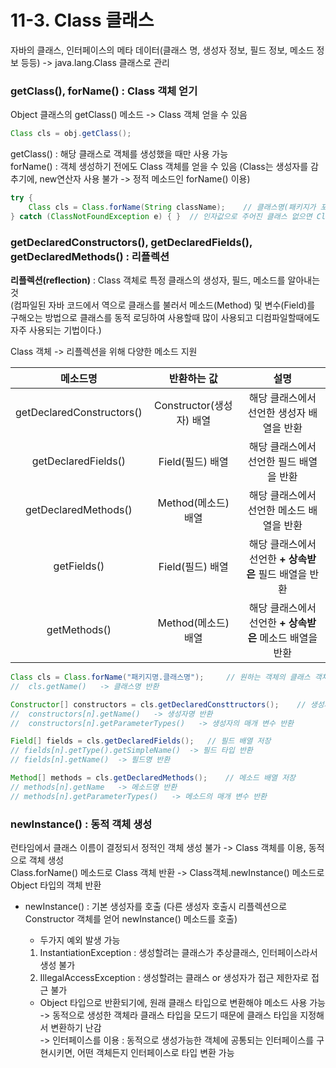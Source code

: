 # 11-3. Class 클래스 

자바의 클래스, 인터페이스의 메타 데이터(클래스 명, 생성자 정보, 필드 정보, 메소드 정보 등등) -> java.lang.Class 클래스로 관리

### getClass(), forName() : Class 객체 얻기

Object 클래스의 getClass() 메소드 -> Class 객체 얻을 수 있음 
```java
Class cls = obj.getClass();
```
getClass() : 해당 클래스로 객체를 생성했을 때만 사용 가능  
forName() : 객체 생성하기 전에도 Class 객체를 얻을 수 있음 (Class는 생성자를 감추기에, new연산자 사용 불가 -> 정적 메소드인 forName() 이용)

```java
try {
    Class cls = Class.forName(String className);    // 클래스명(패키지가 포함된 이름)을 인자값으로 전달받아 Class 객체를 리턴
} catch (ClassNotFoundException e) { }  // 인자값으로 주어진 클래스 없으면 ClassNotFoundException 에러 발생 
```

### getDeclaredConstructors(), getDeclaredFields(), getDeclaredMethods() : 리플렉션

**리플렉션(reflection)** : Class 객체로 특정 클래스의 생성자, 필드, 메소드를 알아내는 것   
(컴파일된 자바 코드에서 역으로 클래스를 불러서 메소드(Method) 및 변수(Field)를 구해오는 방법으로 클래스를 동적 로딩하여 사용할때 많이 사용되고 디컴파일할때에도 자주 사용되는 기법이다.)

Class 객체 -> 리플렉션을 위해 다양한 메소드 지원

메소드명|반환하는 값|설명
:---:|:---:|:---:
getDeclaredConstructors()|Constructor(생성자) 배열|해당 클래스에서 선언한 생성자 배열을 반환
getDeclaredFields()|Field(필드) 배열|해당 클래스에서 선언한 필드 배열을 반환
getDeclaredMethods()|Method(메소드) 배열|해당 클래스에서 선언한 메소드 배열을 반환
getFields()|Field(필드) 배열|해당 클래스에서 선언한 **+ 상속받은** 필드 배열을 반환
getMethods()|Method(메소드) 배열|해당 클래스에서 선언한 **+ 상속받은** 메소드 배열을 반환

```java
Class cls = Class.forName("패키지명.클래스명");     // 원하는 객체의 클래스 객체 생성
//  cls.getName()   -> 클래스명 반환

Constructor[] constructors = cls.getDeclaredConsttructors();    // 생성자 배열 저장
//  constructors[n].getName()   -> 생성자명 반환
//  constructors[n].getParameterTypes()   -> 생성자의 매개 변수 반환

Field[] fields = cls.getDeclaredFields();   // 필드 배열 저장
// fields[n].getType().getSimpleName()  -> 필드 타입 반환
// fields[n].getName()  -> 필드명 반환

Method[] methods = cls.getDeclaredMethods();    // 메소드 배열 저장
// methods[n].getName   -> 메소드명 반환
// methods[n].getParameterTypes()   -> 메소드의 매개 변수 반환
```

### newInstance() : 동적 객체 생성

런타임에서 클래스 이름이 결정되서 정적인 객체 생성 불가 -> Class 객체를 이용, 동적으로 객체 생성  
Class.forName() 메소드로 Class 객체 반환 -> Class객체.newInstance() 메소드로 Object 타입의 객체 반환

- newInstance() : 기본 생성자를 호출 (다른 생성자 호출시 리플렉션으로 Constructor 객체를 얻어 newInstance() 메소드를 호출)

    - 두가지 예외 발생 가능
    1. InstantiationException : 생성할려는 클래스가 추상클래스, 인터페이스라서 생성 불가
    2. IllegalAccessException : 생성할려는 클래스 or 생성자가 접근 제한자로 접근 불가
    
    - Object 타입으로 반환되기에, 원래 클래스 타입으로 변환해야 메소드 사용 가능  
    -> 동적으로 생성한 객체라 클래스 타입을 모드기 때문에 클래스 타입을 지정해서 변환하기 난감  
    -> 인터페이스를 이용 : 동적으로 생성가능한 객체에 공통되는 인터페이스를 구현시키면, 어떤 객체든지 인터페이스로 타입 변환 가능
    
